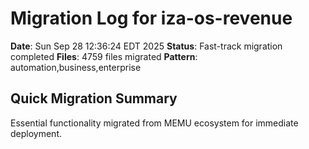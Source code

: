 # Migration Log for iza-os-revenue

**Date**: Sun Sep 28 12:36:24 EDT 2025
**Status**: Fast-track migration completed
**Files**:     4759 files migrated
**Pattern**: automation,business,enterprise

## Quick Migration Summary
Essential functionality migrated from MEMU ecosystem for immediate deployment.
